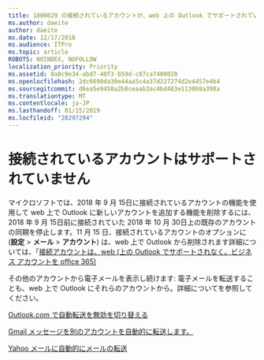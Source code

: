 ```yaml
---
title: 1800029 の接続されているアカウントが、web 上の Outlook でサポートされていません
ms.author: daeite
author: daeite
ms.date: 12/17/2018
ms.audience: ITPro
ms.topic: article
ROBOTS: NOINDEX, NOFOLLOW
localization_priority: Priority
ms.assetid: 8a8c9e34-abd7-40f3-b59d-c87ca7400020
ms.openlocfilehash: 2dc6690da30e44aa5c4a37d227274d2e4457e4b4
ms.sourcegitcommit: d6ea5e9458a2b8ceaab3ac4bd483e1130b9a398a
ms.translationtype: MT
ms.contentlocale: ja-JP
ms.lasthandoff: 01/15/2019
ms.locfileid: "28297294"
---
```

# <a name="connected-accounts-are-no-longer-supported"></a>接続されているアカウントはサポートされていません

マイクロソフトでは、2018 年 9 月 15日に接続されているアカウントの機能を使用して web 上で Outlook に新しいアカウントを追加する機能を削除するには、2018 年 9 月 15日前に接続されていた 2018 年 10 月 30日上の既存のアカウントの同期を停止します。11 月 15 日、接続されているアカウントのオプションに (**設定** \> **メール** \> **アカウント**) は、web 上で Outlook から削除されます詳細については、「[接続アカウントは、web (上の Outlook でサポートされなく。ビジネス アカウントを office 365)](https://support.office.com/en-us/article/Connected-accounts-is-no-longer-supported-in-Outlook-on-the-web-Office-365-for-business-accounts-5cc526bf-e928-4a99-8b9f-5e089df7d887)
  
その他のアカウントから電子メールを表示し続けます: 電子メールを転送することも、web 上で Outlook にそれらのアカウントから。詳細についてを参照してください。
  
[Outlook.com で自動転送を無効を切り替える](https://go.microsoft.com/fwlink/?linkid=2038346)
  
[Gmail メッセージを別のアカウントを自動的に転送します。](https://support.google.com/mail/answer/10957?hl=en)
  
[Yahoo メールに自動的にメールの転送](https://help.yahoo.com/kb/SLN22028.mdl?guccounter=1)
  


